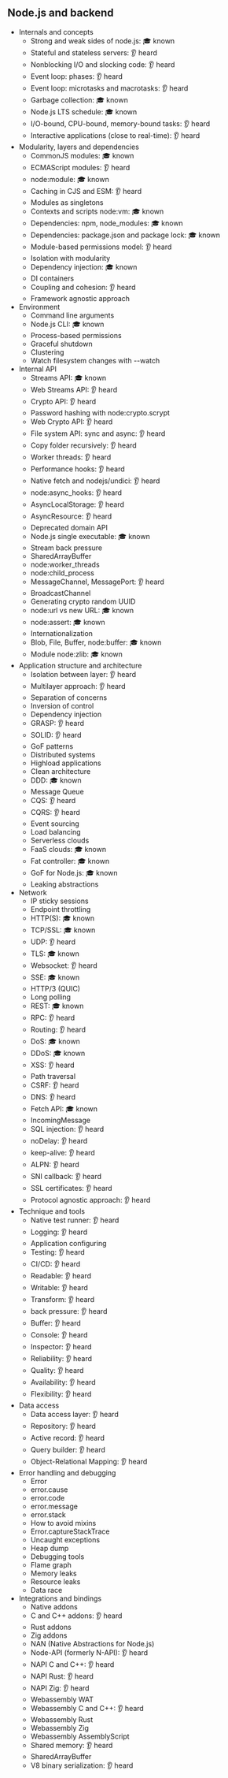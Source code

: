 ## Node.js and backend

- Internals and concepts
  - Strong and weak sides of node.js: 🎓 known
  - Stateful and stateless servers: 👂 heard
  - Nonblocking I/O and slocking code: 👂 heard
  - Event loop: phases: 👂 heard
  - Event loop: microtasks and macrotasks: 👂 heard
  - Garbage collection: 🎓 known
  - Node.js LTS schedule: 🎓 known
  - I/O-bound, CPU-bound, memory-bound tasks: 👂 heard
  - Interactive applications (close to real-time): 👂 heard
- Modularity, layers and dependencies
  - CommonJS modules: 🎓 known
  - ECMAScript modules: 👂 heard
  - node:module: 🎓 known
  - Caching in CJS and ESM: 👂 heard
  - Modules as singletons
  - Contexts and scripts node:vm: 🎓 known
  - Dependencies: npm, node_modules: 🎓 known
  - Dependencies: package.json and package lock: 🎓 known
  - Module-based permissions model: 👂 heard
  - Isolation with modularity
  - Dependency injection: 🎓 known
  - DI containers
  - Coupling and cohesion: 👂 heard
  - Framework agnostic approach
- Environment
  - Command line arguments
  - Node.js CLI: 🎓 known
  - Process-based permissions
  - Graceful shutdown
  - Clustering
  - Watch filesystem changes with --watch
- Internal API
  - Streams API: 🎓 known
  - Web Streams API: 👂 heard
  - Crypto API: 👂 heard
  - Password hashing with node:crypto.scrypt
  - Web Crypto API: 👂 heard
  - File system API: sync and async: 👂 heard
  - Copy folder recursively: 👂 heard
  - Worker threads: 👂 heard
  - Performance hooks: 👂 heard
  - Native fetch and nodejs/undici: 👂 heard
  - node:async_hooks: 👂 heard
  - AsyncLocalStorage: 👂 heard
  - AsyncResource: 👂 heard
  - Deprecated domain API
  - Node.js single executable: 🎓 known
  - Stream back pressure
  - SharedArrayBuffer
  - node:worker_threads
  - node:child_process
  - MessageChannel, MessagePort: 👂 heard
  - BroadcastChannel
  - Generating crypto random UUID
  - node:url vs new URL: 🎓 known
  - node:assert: 🎓 known
  - Internationalization
  - Blob, File, Buffer, node:buffer: 🎓 known
  - Module node:zlib: 🎓 known
- Application structure and architecture
  - Isolation between layer: 👂 heard
  - Multilayer approach: 👂 heard
  - Separation of concerns
  - Inversion of control
  - Dependency injection
  - GRASP: 👂 heard
  - SOLID: 👂 heard
  - GoF patterns
  - Distributed systems
  - Highload applications
  - Clean architecture
  - DDD: 🎓 known
  - Message Queue
  - CQS: 👂 heard
  - CQRS: 👂 heard
  - Event sourcing
  - Load balancing
  - Serverless clouds
  - FaaS clouds: 🎓 known
  - Fat controller: 🎓 known
  - GoF for Node.js: 🎓 known
  - Leaking abstractions
- Network
  - IP sticky sessions
  - Endpoint throttling
  - HTTP(S): 🎓 known
  - TCP/SSL: 🎓 known
  - UDP: 👂 heard
  - TLS: 🎓 known
  - Websocket: 👂 heard
  - SSE: 🎓 known
  - HTTP/3 (QUIC)
  - Long polling
  - REST: 🎓 known
  - RPC: 👂 heard
  - Routing: 👂 heard
  - DoS: 🎓 known
  - DDoS: 🎓 known
  - XSS: 👂 heard
  - Path traversal
  - CSRF: 👂 heard
  - DNS: 👂 heard
  - Fetch API: 🎓 known
  - IncomingMessage
  - SQL injection: 👂 heard
  - noDelay: 👂 heard
  - keep-alive: 👂 heard
  - ALPN: 👂 heard
  - SNI callback: 👂 heard
  - SSL certificates: 👂 heard
  - Protocol agnostic approach: 👂 heard
- Technique and tools
  - Native test runner: 👂 heard
  - Logging: 👂 heard
  - Application configuring
  - Testing: 👂 heard
  - CI/CD: 👂 heard
  - Readable: 👂 heard
  - Writable: 👂 heard
  - Transform: 👂 heard
  - back pressure: 👂 heard
  - Buffer: 👂 heard
  - Console: 👂 heard
  - Inspector: 👂 heard
  - Reliability: 👂 heard
  - Quality: 👂 heard
  - Availability: 👂 heard
  - Flexibility: 👂 heard
- Data access
  - Data access layer: 👂 heard
  - Repository: 👂 heard
  - Active record: 👂 heard
  - Query builder: 👂 heard
  - Object-Relational Mapping: 👂 heard
- Error handling and debugging
  - Error
  - error.cause
  - error.code
  - error.message
  - error.stack
  - How to avoid mixins
  - Error.captureStackTrace
  - Uncaught exceptions
  - Heap dump
  - Debugging tools
  - Flame graph
  - Memory leaks
  - Resource leaks
  - Data race
- Integrations and bindings
  - Native addons
  - C and C++ addons: 👂 heard
  - Rust addons
  - Zig addons
  - NAN (Native Abstractions for Node.js)
  - Node-API (formerly N-API): 👂 heard
  - NAPI C and C++: 👂 heard
  - NAPI Rust: 👂 heard
  - NAPI Zig: 👂 heard
  - Webassembly WAT
  - Webassembly C and C++: 👂 heard
  - Webassembly Rust
  - Webassembly Zig
  - Webassembly AssemblyScript
  - Shared memory: 👂 heard
  - SharedArrayBuffer
  - V8 binary serialization: 👂 heard

